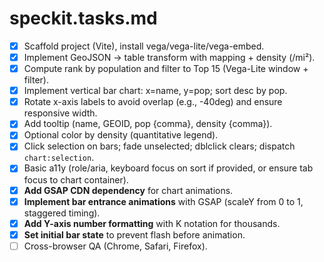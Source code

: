 
# speckit.tasks.md

- [x] Scaffold project (Vite), install vega/vega-lite/vega-embed.
- [x] Implement GeoJSON → table transform with mapping + density (/mi²).
- [x] Compute rank by population and filter to Top 15 (Vega-Lite window + filter).
- [x] Implement vertical bar chart: x=name, y=pop; sort desc by pop.
- [x] Rotate x-axis labels to avoid overlap (e.g., -40deg) and ensure responsive width.
- [x] Add tooltip (name, GEOID, pop {comma}, density {comma}).
- [x] Optional color by density (quantitative legend).
- [x] Click selection on bars; fade unselected; dblclick clears; dispatch `chart:selection`.
- [x] Basic a11y (role/aria, keyboard focus on sort if provided, or ensure tab focus to chart container).
- [x] **Add GSAP CDN dependency** for chart animations.
- [x] **Implement bar entrance animations** with GSAP (scaleY from 0 to 1, staggered timing).
- [x] **Add Y-axis number formatting** with K notation for thousands.
- [x] **Set initial bar state** to prevent flash before animation.
- [ ] Cross-browser QA (Chrome, Safari, Firefox).
